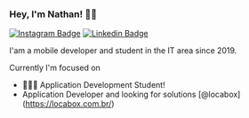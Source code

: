 ### Hey, I'm Nathan! 👋🏾

[![Instagram Badge](https://img.shields.io/badge/-Twitter-1ca0f1?style=flat-square&labelColor=1ca0f1&logo=twitter&logoColor=white&link=https://www.instagram.com/nathan.exec/)](https://www.instagram.com/nathan.exec/)
[![Linkedin Badge](https://img.shields.io/badge/-LinkedIn-blue?style=flat-square&logo=Linkedin&logoColor=white&link=https://www.linkedin.com/in/nathanussk/)](https://www.linkedin.com/in/nathanussk/)

I'am a mobile developer and student in the IT area since 2019.

Currently I'm focused on
- 👨🏾‍💻 Application Development Student!
- Application Developer and looking for solutions [@locabox] (https://locabox.com.br/)
